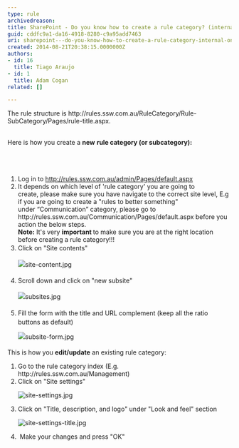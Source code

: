 ```yaml
---
type: rule
archivedreason: 
title: SharePoint - Do you know how to create a rule category? (internal only)
guid: cddfc9a1-da16-4918-8280-c9a95add7463
uri: sharepoint---do-you-know-how-to-create-a-rule-category-internal-only
created: 2014-08-21T20:38:15.0000000Z
authors:
- id: 16
  title: Tiago Araujo
- id: 1
  title: Adam Cogan
related: []

---
```



​The rule structure is&#160;http&#58;//rules.ssw.com.au/RuleCategory/Rule-SubCategory/Pages/rule-title.aspx.<div><br></div><div>Here is how you&#160;create&#160;a <b>new</b> <b>rule category (or subcategory)​&#58;</b><b></b></div><div><b><br></b></div>
<br><excerpt class='endintro'></excerpt><br>
<ol><li>​​Log in to&#160;<span class="s2"><a href="/admin/Pages/default.aspx">http&#58;//rules.ssw.com.au/admin/Pages/default.aspx​</a></span></li><li><span class="s2"></span>It depends on which level of 'rule category' you are going to create,&#160;please make sure you have navigate to the correct site level,&#160;E.g if you are going to create a &quot;<span class="ssw15-rteStyle-Highlight">rules to better something</span>&quot; under&#160;“<span class="ssw15-rteStyle-Highlight">Communication</span>” category, please&#160;go to http&#58;//rules.ssw.com.au/<span class="ssw15-rteStyle-Highlight">Communicatio​n</span>/Pages/default.aspx before you action the below steps.<br><strong>Note&#58;</strong>&#160;It's very&#160;<strong>important&#160;</strong>to make sure you are at the right location before creating a rule category​!!!​​</li><li> 
      <span style="line-height&#58;1.6;">Click on &quot;Site contents&quot;<br>
      <dl class="image"><dt><img src="/Communication/Rules-to-Better-Adding-Rules/PublishingImages/Pages/how-to-create-a-rule-category/site-content.jpg" alt="site-content.jpg" />​​</dt></dl></span></li><li> 
      <span style="line-height&#58;1.6;">Scroll down and click on &quot;new subsite&quot;<br> 
         <dl class="image"><dt>
               <img src="/Communication/Rules-to-Better-Adding-Rules/PublishingImages/Pages/how-to-create-a-rule-category/subsites.jpg" alt="subsites.jpg" />
            </dt></dl></span></li><li> 
      <span style="line-height&#58;1.6;">Fill the form with the title and URL complement (keep all the ratio buttons as default)<br> 
         <dl class="image"><dt>
               <img src="/Communication/Rules-to-Better-Adding-Rules/PublishingImages/Pages/how-to-create-a-rule-category/subsite-form.jpg" alt="subsite-form.jpg" />
            </dt></dl></span></li></ol><p>This is how you 
   <b>edit/update</b>&#160;an existing rule category&#58;</p><ol><li>Go to the rule category index (E.g. http&#58;//rules.ssw.com.au/Management)</li><li>Click on &quot;Site settings&quot;<br> 
      <dl class="image"><dt>
            <img src="/Communication/Rules-to-Better-Adding-Rules/PublishingImages/Pages/how-to-create-a-rule-category/site-settings.jpg" alt="site-settings.jpg" />
         </dt></dl></li><li>Click on &quot;Title, description, and logo&quot; under &quot;Look and feel&quot; section<br> 
      <dl class="image"><dt>
            <img src="/Communication/Rules-to-Better-Adding-Rules/PublishingImages/Pages/how-to-create-a-rule-category/site-settings-title.jpg" alt="site-settings-title.jpg" />
         </dt></dl></li><li>&#160;Make your changes and press &quot;OK&quot;</li></ol>


